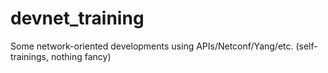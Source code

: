 # devnet_training
Some network-oriented developments using APIs/Netconf/Yang/etc. (self-trainings, nothing fancy)
